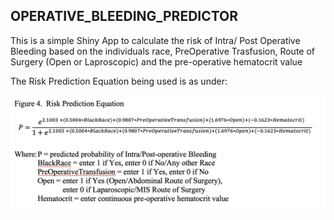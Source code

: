 ## OPERATIVE_BLEEDING_PREDICTOR

This is a simple Shiny App to calculate the risk of Intra/ Post Operative Bleeding based on the individuals race, PreOperative Trasfusion, Route of Surgery (Open or Laproscopic) and the pre-operative hematocrit value

The Risk Prediction Equation being used is as under:

<img src="https://github.com/dollaratbrp/OPERATIVE_BLEEDING_PREDICTOR/blob/master/Equation.png"/>
